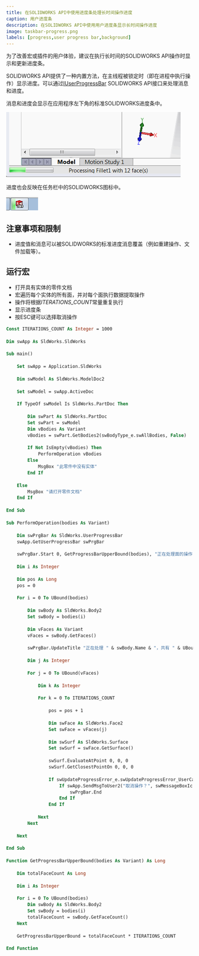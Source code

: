 ```yaml
---
title: 在SOLIDWORKS API中使用进度条处理长时间操作进度
caption: 用户进度条
description: 在SOLIDWORKS API中使用用户进度条显示长时间操作进度
image: taskbar-progress.png
labels: [progress,user progress bar,background]
---
```


为了改善宏或插件的用户体验，建议在执行长时间的SOLIDWORKS API操作时显示和更新进度条。

SOLIDWORKS API提供了一种内置方法，在主线程被锁定时（即在进程中执行操作）显示进度。可以通过[IUserProgressBar](https://help.solidworks.com/2017/English/api/sldworksapi/SolidWorks.Interop.sldworks~SolidWorks.Interop.sldworks.IUserProgressBar.html) SOLIDWORKS API接口来处理消息和进度。

消息和进度会显示在应用程序左下角的标准SOLIDWORKS进度条中。

![在进度条中显示消息和进度](user-progress-bar.png)

进度也会反映在任务栏中的SOLIDWORKS图标中。

![在任务栏中的SOLIDWORKS图标中显示进度](taskbar-progress.png)

## 注意事项和限制

* 进度值和消息可以被SOLIDWORKS的标准进度消息覆盖（例如重建操作、文件加载等）。

## 运行宏

* 打开具有实体的零件文档
* 宏遍历每个实体的所有面，并对每个面执行数据提取操作
* 操作将根据*ITERATIONS_COUNT*常量重复执行
* 显示进度条
* 按ESC键可以选择取消操作

~~~ vb
Const ITERATIONS_COUNT As Integer = 1000

Dim swApp As SldWorks.SldWorks

Sub main()

    Set swApp = Application.SldWorks
    
    Dim swModel As SldWorks.ModelDoc2
    
    Set swModel = swApp.ActiveDoc
    
    If TypeOf swModel Is SldWorks.PartDoc Then
        
        Dim swPart As SldWorks.PartDoc
        Set swPart = swModel
        Dim vBodies As Variant
        vBodies = swPart.GetBodies2(swBodyType_e.swAllBodies, False)
            
        If Not IsEmpty(vBodies) Then
            PerformOperation vBodies
        Else
            MsgBox "此零件中没有实体"
        End If
            
    Else
        MsgBox "请打开零件文档"
    End If
    
End Sub

Sub PerformOperation(bodies As Variant)
    
    Dim swPrgBar As SldWorks.UserProgressBar
    swApp.GetUserProgressBar swPrgBar
    
    swPrgBar.Start 0, GetProgressBarUpperBound(bodies), "正在处理面的操作"
    
    Dim i As Integer
    
    Dim pos As Long
    pos = 0
    
    For i = 0 To UBound(bodies)
        
        Dim swBody As SldWorks.Body2
        Set swBody = bodies(i)
        
        Dim vFaces As Variant
        vFaces = swBody.GetFaces()
        
        swPrgBar.UpdateTitle "正在处理 " & swBody.Name & "，共有 " & UBound(vFaces) + 1 & " 个面"
        
        Dim j As Integer
        
        For j = 0 To UBound(vFaces)
            
            Dim k As Integer
            
            For k = 0 To ITERATIONS_COUNT
                
                pos = pos + 1
                
                Dim swFace As SldWorks.Face2
                Set swFace = vFaces(j)
                
                Dim swSurf As SldWorks.Surface
                Set swSurf = swFace.GetSurface()
                    
                swSurf.EvaluateAtPoint 0, 0, 0
                swSurf.GetClosestPointOn 0, 0, 0
                
                If swUpdateProgressError_e.swUpdateProgressError_UserCancel = swPrgBar.UpdateProgress(pos) Then
                    If swApp.SendMsgToUser2("取消操作？", swMessageBoxIcon_e.swMbWarning, swMessageBoxBtn_e.swMbYesNo) = swMessageBoxResult_e.swMbHitYes Then
                        swPrgBar.End
                    End If
                End If
                
            Next
        Next
        
    Next
    
End Sub

Function GetProgressBarUpperBound(bodies As Variant) As Long
    
    Dim totalFaceCount As Long
    
    Dim i As Integer
    
    For i = 0 To UBound(bodies)
        Dim swBody As SldWorks.Body2
        Set swBody = bodies(i)
        totalFaceCount = swBody.GetFaceCount()
    Next
    
    GetProgressBarUpperBound = totalFaceCount * ITERATIONS_COUNT
    
End Function
~~~